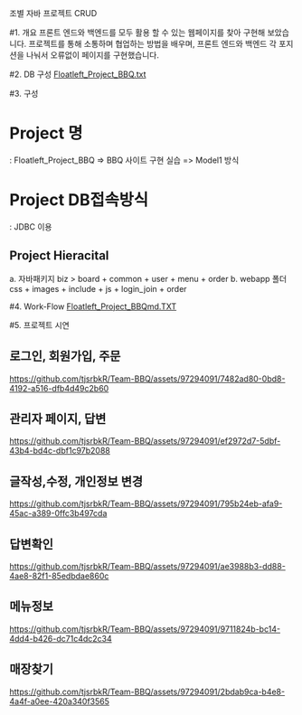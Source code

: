 
조별 자바 프로젝트 CRUD

#1. 개요
프론트 엔드와 백엔드를 모두 활용 할 수 있는 웹페이지를 찾아 구현해 보았습니다.
프로젝트를 통해 소통하며 협업하는 방법을 배우며, 프론트 엔드와 백엔드 각 포지션을 나눠서 오류없이 페이지를 구현했습니다.

#2. DB 구성
[Floatleft_Project_BBQ.txt](https://github.com/tjsrbkR/Team-BBQ/files/11876879/Floatleft_Project_BBQ.txt)


#3. 구성
# Project 명
  : Floatleft_Project_BBQ
   => BBQ 사이트 구현 실습
   => Model1 방식
   
# Project DB접속방식
  : JDBC 이용
  
## Project Hieracital
a. 자바패키지
   biz > board + common + user + menu + order
b. webapp 폴더
   css + images + include + js + login_join + order

#4. Work-Flow
[Floatleft_Project_BBQmd.TXT](https://github.com/tjsrbkR/Team-BBQ/files/11876906/Floatleft_Project_BBQmd.TXT)


#5. 프로젝트 시연  

<h2>로그인, 회원가입, 주문</h2>

https://github.com/tjsrbkR/Team-BBQ/assets/97294091/7482ad80-0bd8-4192-a516-dfb4d49c2b60

<h2>관리자 페이지, 답변 </h2>

https://github.com/tjsrbkR/Team-BBQ/assets/97294091/ef2972d7-5dbf-43b4-bd4c-dbf1c97b2088

<h2>글작성,수정, 개인정보 변경</h2>

https://github.com/tjsrbkR/Team-BBQ/assets/97294091/795b24eb-afa9-45ac-a389-0ffc3b497cda

<h2>답변확인</h2>

https://github.com/tjsrbkR/Team-BBQ/assets/97294091/ae3988b3-dd88-4ae8-82f1-85edbdae860c

<h2>메뉴정보</h2>

https://github.com/tjsrbkR/Team-BBQ/assets/97294091/9711824b-bc14-4dd4-b426-dc71c4dc2c34

<h2>매장찾기</h2>

https://github.com/tjsrbkR/Team-BBQ/assets/97294091/2bdab9ca-b4e8-4a4f-a0ee-420a340f3565
